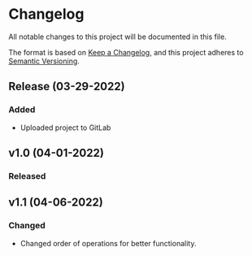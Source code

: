 # Changelog
All notable changes to this project will be documented in this file.

The format is based on [Keep a Changelog](https://keepachangelog.com/en/1.0.0/),
and this project adheres to [Semantic Versioning](https://semver.org/spec/v2.0.0.html).

## Release (03-29-2022)
### Added
* Uploaded project to GitLab

## v1.0 (04-01-2022)
### Released

## v1.1 (04-06-2022)
### Changed
* Changed order of operations for better functionality.